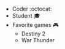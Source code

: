 * Coder :octocat:
* Student :mortar_board:
* Favorite games :video_game:
  * Destiny 2
  * War Thunder